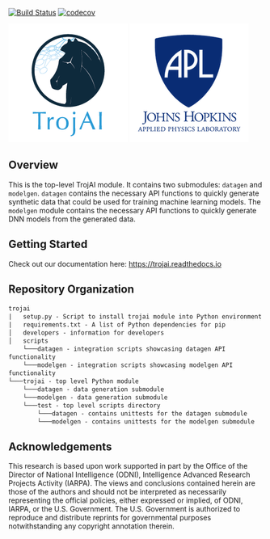 [![Build Status](https://travis-ci.com/trojai/trojai.svg?branch=master)](https://travis-ci.com/trojai/trojai) [![codecov](https://codecov.io/gh/trojai/trojai/branch/master/graph/badge.svg)](https://codecov.io/gh/trojai/trojai)

![alt-text-1](docs/source/images/TrojAI_logo.png "TrojAI Logo") ![alt-text-2](docs/source/images/apl2.png "APL Logo")

## Overview
This is the top-level TrojAI module.  It contains two submodules: `datagen` and `modelgen`. 
`datagen` contains the necessary API functions to quickly generate synthetic data that could be used for training machine learning models. The `modelgen` module contains the necessary API functions to quickly generate DNN models from the generated data. 

## Getting Started
Check out our documentation here: <https://trojai.readthedocs.io>

## Repository Organization
```
trojai
|   setup.py - Script to install trojai module into Python environment
|   requirements.txt - A list of Python dependencies for pip
│   developers - information for developers
│   scripts
    └───datagen - integration scripts showcasing datagen API functionality
    └───modelgen - integration scripts showcasing modelgen API functionality
└───trojai - top level Python module
    └───datagen - data generation submodule
    └───modelgen - data generation submodule
    └───test - top level scripts directory
        └───datagen - contains unittests for the datagen submodule
        └───modelgen - contains unittests for the modelgen submodule
```

## Acknowledgements
This research is based upon work supported in part by the Office of the Director of National Intelligence (ODNI), Intelligence Advanced Research Projects Activity (IARPA). The views and conclusions contained herein are those of the authors and should not be interpreted as necessarily representing the official policies, either expressed or implied, of ODNI, IARPA, or the U.S. Government. The U.S. Government is authorized to reproduce and distribute reprints for governmental purposes notwithstanding any copyright annotation therein.